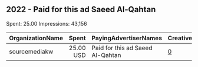 ## 2022 - Paid for this ad Saeed Al-Qahtan 
Spent: 25.00
Impressions: 43,156

|OrganizationName|Spent|PayingAdvertiserNames|CreativeUrls|Impressions|Genders|AgeBrackets|CountryCodes|BillingAddresses|CandidateBallotInformation|
|:---|---:|:---|:---|---:|:---|:---|:---|:---|:---|
|sourcemediakw|25.00 USD|Paid for this ad Saeed Al-Qahtan|[0](https://www.snap.com/political-ads/asset/39ef31a8cd504ce81d0b0a37220bf11f52fb2ec1e5995c460e2f638426d071fa?mediaType=png)|43,156||21+|kuwait|KW|saeed alqahtani|
